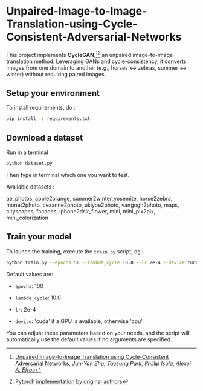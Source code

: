 # Unpaired-Image-to-Image-Translation-using-Cycle-Consistent-Adversarial-Networks

This project implements **CycleGAN**,[^1][^2] an unpaired image-to-image translation method. Leveraging GANs and cycle-consistency, it converts images from one domain to another (e.g., horses ↔ zebras, summer ↔ winter) without requiring paired images.

## Setup your environment
To install requirements, do : 
~~~bash
pip install -r requirements.txt
~~~

## Download a dataset
Run in a terminal
~~~bash
python dataset.py
~~~
Then type in terminal which one you want to test.

Available datasets :

ae_photos, apple2orange, summer2winter_yosemite, horse2zebra, monet2photo, cezanne2photo, ukiyoe2photo, vangogh2photo, maps, cityscapes, facades, iphone2dslr_flower, mini, mini_pix2pix, mini_colorization

## Train your model
To launch the training, execute the `train.py` script, eg.:
~~~bash
python train.py --epochs 50 --lambda_cycle 10.0 --lr 2e-4 --device cuda
~~~
Default values are:

- `epochs`: 100

- `lambda_cycle`: 10.0

- `lr`: 2e-4

- `device`: 'cuda' if a GPU is available, otherwise 'cpu'

You can adjust these parameters based on your needs, and the script will automatically use the default values if no arguments are specified..

[^1]: [Unpaired Image-to-Image Translation using Cycle-Consistent Adversarial Networks, 
*Jun-Yan Zhu, Taesung Park, Phillip Isola, Alexei A. Efros*](https://arxiv.org/abs/1703.10593)

[^2]: [Pytorch implementation by original authors](https://github.com/junyanz/pytorch-CycleGAN-and-pix2pix/)